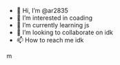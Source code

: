 - 👋 Hi, I’m @ar2835
- 👀 I’m interested in coading
- 🌱 I’m currently learning js
- 💞️ I’m looking to collaborate on idk
- 📫 How to reach me idk

<!---
ar2835/ar2835 is a ✨ special ✨ repository because its `README.md` (this file) appears on your GitHub profile.
You can click the Preview link to take a look at your changes.
--->
m
